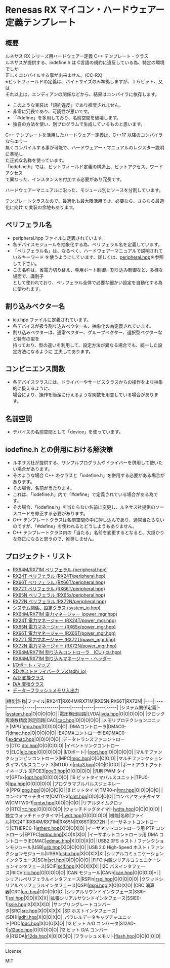 Renesas RX マイコン・ハードウェアー定義テンプレート
=========

## 概要

ルネサス RX シリーズ用ハードウェアー定義 C++ テンプレート・クラス   
ルネサスが提供する、iodefine.h は C言語の規約に違反している為、特定の環境でしか   
正しくコンパイルする事が出来ません。(CC-RX)   
※ビットフィールドの定義は、バイトサイズのみ準拠しますが、１６ビット、又は   
それ以上は、エンディアンの関係などから、結果はコンパイラに依存します。

- このような実装は「規約違反」であり推奨されません。
- 非常に冗長であり、可読性が悪いです。
- 「#define」を多用しており、名前空間を破壊します。
- 独自の方法を使い、別プログラムで生成しているものと思います。
   
C++ テンプレートを活用したハードウェアー定義は、C++17 以降のコンパイラならエラー   
無くコンパイルする事が可能で、ハードウェアー・マニュアルのレジスター説明に準拠し   
た正式な名称を使っています。   
「iodefine.h」では、ビットフィールド定義の構造上、ビットアクセス、ワードアクセス   
で異なった、インスタンスを付加する必要があり冗長です。
   
ハードウェアーマニュアルに沿った、モジュール別にソースを分割しています。   
   
テンプレートクラスなので、最適化も最大限活用でき、必要なら、さらなる最適化に向け
た実装の余地もあります。   
   
## ペリフェラル名

 - peripheral.hpp ファイルに定義されています。
 - 各デバイスモジュールを抽象化する為、ペリフェラル名を定義しています。
 - 「ペリフェラル名」は、なるべく、ハードウェアーマニュアルで説明されているキーワード
を使うようにしています、詳しくは、[peripheral.hpp](peripheral.hpp?ts=4)を参照して下さい。
 - この名称は、省電力切り替え、専用ポート制御、割り込み制御など、多様な場面で、識別子    
として使われており、ペリフェラル全体で必要な細かい設定を自動化する為に使われます。
   
## 割り込みベクター名

 - icu.hpp ファイルに定義されています。
 - 各デバイスが扱う割り込みベクターも、抽象化の為定義されています。
 - 割り込みベクターは、通常ベクター、グループベクター、選択型ベクターなど特有の型を   
持っており、型の違いを利用して、設定方法が異なる場合でも、統一した設定方法になるように
工夫してあります。   
   
## コンビニエンス関数

 - 各デバイスクラスには、ドライバーやサービスクラスからの操作をより抽象的に扱えるように、   
場合により、操作を簡潔に行えるような関数を用意している場合があります。
   
## 名前空間

 - デバイスの名前空間として「device」を使っています。
   
## iodefine.h との併用における解決策

 - ルネサス社が提供する、サンプルプログラムやドライバーを併用して使いたい場合があります。
 - そのような場合 C++ のクラスと「iodefine.h」を併用する必要がある場合があります。 
 - その場合、名前が当たります。
 - これは、「iodefine.h」内で「#define」で定義されている場合がある為です。
 - その場合、「iodefine.h」を当たらない名前に変更し、ルネサス社提供のソースコードを修正する必要があります。
 - C++ テンプレートクラスは名前空間の中に押し込んであり、通常当たらないのですが、「#define」を使われるとどうしようもありません。
 - C++ テンプレートクラス内の「当たる」名前を変更するとなると、大掛かりな修正になると思うので、推奨しません。
   
## プロジェクト・リスト

- [RX64M/RX71M ペリフェラル (peripheral.hpp)](peripheral.hpp?ts=4)
- [RX24T ペリフェラル (RX24T/peripheral.hpp)](../RX24T/peripheral.hpp?ts=4)
- [RX66T ペリフェラル (RX66T/peripheral.hpp)](../RX66T/peripheral.hpp?ts=4)
- [RX72T ペリフェラル (RX66T/peripheral.hpp)](../RX72T/peripheral.hpp?ts=4)
- [RX65N ペリフェラル (RX65x/peripheral.hpp)](../RX65x/peripheral.hpp?ts=4)
- [RX72N ペリフェラル (RX72N/peripheral.hpp)](../RX72N/peripheral.hpp?ts=4)
- [システム関係、設定クラス (system_io.hpp)](system_io.hpp?ts=4)
- [RX64M/RX71M 電力マネージャー (power_mgr.hpp)](power_mgr.hpp?ts=4)
- [RX24T 電力マネージャー (RX24T/power_mgr.hpp)](../RX24T/power_mgr.hpp?ts=4)
- [RX65N 電力マネージャー (RX65x/power_mgr.hpp)](../RX65x/power_mgr.hpp?ts=4)
- [RX66T 電力マネージャー (RX66T/power_mgr.hpp)](../RX66T/power_mgr.hpp?ts=4)
- [RX72T 電力マネージャー (RX72T/power_mgr.hpp)](../RX66T/power_mgr.hpp?ts=4)
- [RX72N 電力マネージャー (RX72N/power_mgr.hpp)](../RX72N/power_mgr.hpp?ts=4)
- [RX64M/RX71M 割り込みコントローラ　ICU (icu.hpp)](icu.hpp?ts=4)
- [RX64M/RX71M 割り込みマネージャー・ヘッダー](icu_mgr.hpp?ts=4)
- [I/Oポート・マップ](port_map.hpp?ts=4)
- [SD ホストドライバークラス(sdhi_io)](sdhi_io.hpp?ts=4)
- [A/D 変換クラス](adc_in.hpp?ts=4)
- [D/A 変換クラス](dac_out.hpp?ts=4)
- [データーフラッシュメモリ入出力](flash_io.hpp?ts=4)

|機能|名称|ファイル|RX24T|RX64M/RX71M|RX65N|RX66T|RX72N|
|----|----|--------|-----|-----------|-----|-----|-----|-----|-----|
|システム関係定義|-|[system.hpp](system.hpp?ts=4)|O|O|O|O|O|
|電圧検出回路|LVDA|[lvda.hpp](lvda.hpp?ts=4)|O|O|O|O|O|
|クロック周波数精度測定回路|CAC|[cac.hpp](cac.hpp?ts=4)|O|O|O|O|O|
|メモリプロテクションユニット|MPU|[mpu.hpp](mpu.hpp?ts=4)|O|O|O|O|O|
|DMAコントローラ|DMAC0-7|[dmac.hpp](dmac.hpp?ts=4)|O|O|O|O|O|
|EXDMAコントローラ|EXDMAC0-1|[exdmac.hpp](exdmac.hpp?ts=4)|O|O|O|O|O|
|データトランスファコントローラ|DTC|[dtc.hpp](dtc.hpp?ts=4)|O|O|O|O|O|
|イベントリンクコントローラ|ELC|[elc.hpp](elc.hpp?ts=4)|O|O|O|O|O|
|I/Oポート|-|[port.hpp](port.hpp?ts=4)|O|O|O|O|O|
|マルチファンクションピンコントローラ|MPC|[mpc.hpp](mpc.hpp?ts=4)|O|O|O|O|O|
|マルチファンクションタイマパルスユニット 3|MTU0-n|[mtu3.hpp](mtu3.hpp?ts=4)|O|O|O|O|O|
|ポートアウトプットイネーブル 3|POE3|[poe3.hpp](poe3.hpp?ts=4)|O|O|O|O|O|
|汎用 PWM タイマ|GPTxx|[gpt.hpp](gpt.hpp?ts=4)|O|O|O|O|O|
|16 ビットタイマパルスユニット|TPU0-5|[tpu.hpp](tpu.hpp?ts=4)|O|O|O|O|O|
|プログラマブルパルスジェネレータ|PPG|[ppg.hpp](ppg.hpp?ts=4)|O|O|O|O|O|
|8 ビットタイマ|TMR0-n|[tmr.hpp](tmr.hpp?ts=4)|O|O|O|O|O|
|コンペアマッチタイマ|CMT0-3|[cmt.hpp](cmt.hpp?ts=4)|O|O|O|O|O|
|コンペアマッチタイマ W|CMTW0-1|[cmtw.hpp](cmtw.hpp?ts=4)|O|O|O|O|O|
|リアルタイムクロック|RTC|[rtc.hpp](rtc.hpp?ts=4)|O|O|O|O|O|
|ウォッチドッグタイマ|-|[wdta.hpp](wdta.hpp?ts=4)|O|O|O|O|O|
|独立ウォッチドッグタイマ|-|[iwdt.hpp](iwdt.hpp?ts=4)|O|O|O|O|O|
|機能|名称|ファイル|RX24T|RX64M/RX71M|RX65N|RX66T|RX72N|
|イーサネットコントローラ|ETHERC0-1|[etherc.hpp](etherc.hpp?ts=4)|X|O|O|X|O|
|イーサネットコントローラ用 PTP コントローラ|EPTPC|[eptpc.hpp](eptpc.hpp?ts=4)|X|O|X|X|O|
|イーサネットコントローラ用 DMA コントローラ|EDMAC|[edmac.hpp](edmac.hpp?ts=4)|X|O|O|X|O|
|USB2.0FS ホスト / ファンクションモジュール|USB|[usb.hpp](usb.hpp?ts=4)|X|O|O|O|O|
|USB 2.0 High-Speed ホスト / ファンクションモジュール|USBA|[usba.hpp](usba.hpp?ts=4)|X|O|X|X|X|
|シリアルコミュニケーションインタフェース|SCIn|[sci.hpp](sci.hpp?ts=4)|O|O|O|O|O|
|FIFO 内蔵シリアルコミュニケーションインタフェース|SCIF|[scif.hpp](scif.hpp?ts=4)|X|O|X|X|X|
|I2C バスインタフェース|RIICn|[riic.hpp](riic.hpp?ts=4)|O|O|O|O|O|
|CAN モジュール|CANn|[can.hpp](can.hpp?ts=4)|O|O|O|O|*|
|シリアルペリフェラルインタフェース|RSPIn|[rspi.hpp](rspi.hpp?ts=4)|O|O|O|O|O|
|クワッドシリアルペリフェラルインタフェース|QSPI|[qspi.hpp](qspi.hpp?ts=4)|X|O|O|X|O|
|CRC 演算器|CRC|[crc.hpp](crc.hpp?ts=4)|O|O|O|O|O|
|シリアルサウンドインタフェース|SSI0-1|[ssi.hpp](ssi.hpp?ts=4)|X|O|X|X|X|
|拡張シリアルサウンドインタフェース|SSIE0-1|[ssie.hpp](ssie.hpp?ts=4)|X|X|X|X|O|
|サンプリングレートコンバータ|SRC|[src.hpp](src.hpp?ts=4)|X|O|X|X|X|
|SD ホストインタフェース|(SDHI|[sdhi.hpp](sdhi.hpp?ts=4)|X|O|O|X|O|
|パラレルデータキャプチャユニット|PDC|[pdc.hpp](pdc.hpp?ts=4)|X|O|O|X|O|
|12 ビット A/D コンバータ|S12AD-1|[s12adc.hpp](s12adc.hpp?ts=4)|O|O|O|O|O|
|12 ビット D/A コンバータ|R12DA|[r12da.hpp](r12da.hpp?ts=4)|X|O|O|O|O|
|フラッシュメモリ|-|[flash.hpp](flash.hpp?ts=4)|O|O|O|O|O|
   
-----
   
License

MIT